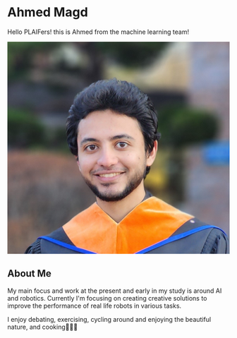 # Ahmed Magd
Hello PLAIFers! this is Ahmed from the machine learning team!

![메인 이미지](/assets/ml/ahmed.jpg)

 ## About Me
 My main focus and work at the present and early in my study is around AI and robotics. Currently I'm focusing on creating creative solutions to improve the performance of real life robots in various tasks.

I enjoy debating, exercising, cycling around and enjoying the beautiful nature, and cooking👨🏿‍🍳